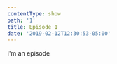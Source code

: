 ```yaml
---
contentType: show
path: '1'
title: Episode 1
date: '2019-02-12T12:30:53-05:00'
---
```

I'm an episode
